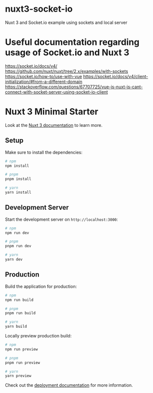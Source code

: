 # nuxt3-socket-io

Nuxt 3 and Socket.io example using sockets and local server

#  Useful documentation regarding usage of Socket.io and Nuxt 3

https://socket.io/docs/v4/
https://github.com/nuxt/nuxt/tree/2.x/examples/with-sockets
https://socket.io/how-to/use-with-vue
https://socket.io/docs/v4/client-initialization/#from-a-different-domain
https://stackoverflow.com/questions/67707725/vue-js-nuxt-js-cant-connect-with-socket-server-using-socket-io-client

# Nuxt 3 Minimal Starter

Look at the [Nuxt 3 documentation](https://nuxt.com/docs/getting-started/introduction) to learn more.

## Setup

Make sure to install the dependencies:

```bash
# npm
npm install

# pnpm
pnpm install

# yarn
yarn install
```

## Development Server

Start the development server on `http://localhost:3000`:

```bash
# npm
npm run dev

# pnpm
pnpm run dev

# yarn
yarn dev
```

## Production

Build the application for production:

```bash
# npm
npm run build

# pnpm
pnpm run build

# yarn
yarn build
```

Locally preview production build:

```bash
# npm
npm run preview

# pnpm
pnpm run preview

# yarn
yarn preview
```

Check out the [deployment documentation](https://nuxt.com/docs/getting-started/deployment) for more information.
